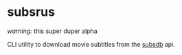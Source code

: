 # subsrus

_warning:_ this super duper alpha

CLI utility to download movie subtitles from the
[subsdb](http://thesubdb.com/api/) api.
